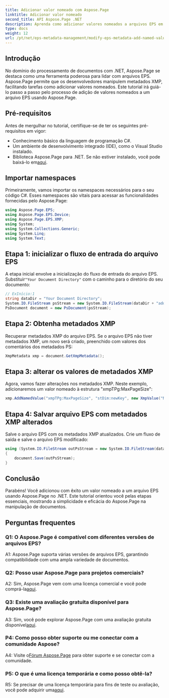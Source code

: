 ```yaml
---
title: Adicionar valor nomeado com Aspose.Page
linktitle: Adicionar valor nomeado
second_title: API Aspose.Page .NET
description: Aprenda como adicionar valores nomeados a arquivos EPS em .NET usando Aspose.Page. Este tutorial abrangente orienta você pelo processo passo a passo.
type: docs
weight: 12
url: /pt/net/eps-metadata-management/modify-eps-metadata-add-named-value/
---
```

## Introdução

No domínio do processamento de documentos com .NET, Aspose.Page se destaca como uma ferramenta poderosa para lidar com arquivos EPS. Aspose.Page permite que os desenvolvedores manipulem metadados XMP, facilitando tarefas como adicionar valores nomeados. Este tutorial irá guiá-lo passo a passo pelo processo de adição de valores nomeados a um arquivo EPS usando Aspose.Page.

## Pré-requisitos

Antes de mergulhar no tutorial, certifique-se de ter os seguintes pré-requisitos em vigor:

- Conhecimento básico da linguagem de programação C#.
- Um ambiente de desenvolvimento integrado (IDE), como o Visual Studio instalado.
-  Biblioteca Aspose.Page para .NET. Se não estiver instalado, você pode baixá-lo em[aqui](https://releases.aspose.com/page/net/).

## Importar namespaces

Primeiramente, vamos importar os namespaces necessários para o seu código C#. Esses namespaces são vitais para acessar as funcionalidades fornecidas pelo Aspose.Page:

```csharp
using Aspose.Page.EPS;
using Aspose.Page.EPS.Device;
using Aspose.Page.EPS.XMP;
using System;
using System.Collections.Generic;
using System.Linq;
using System.Text;
```

## Etapa 1: inicializar o fluxo de entrada do arquivo EPS

 A etapa inicial envolve a inicialização do fluxo de entrada do arquivo EPS. Substituir`"Your Document Directory"` com o caminho para o diretório do seu documento:

```csharp
// ExInício:1
string dataDir = "Your Document Directory";
System.IO.FileStream psStream = new System.IO.FileStream(dataDir + "add_named_value_input.eps", System.IO.FileMode.Open, System.IO.FileAccess.Read);
PsDocument document = new PsDocument(psStream);
```

## Etapa 2: Obtenha metadados XMP

Recuperar metadados XMP do arquivo EPS. Se o arquivo EPS não tiver metadados XMP, um novo será criado, preenchido com valores dos comentários dos metadados PS:

```csharp
XmpMetadata xmp = document.GetXmpMetadata();
```

## Etapa 3: alterar os valores de metadados XMP

Agora, vamos fazer alterações nos metadados XMP. Neste exemplo, adicionaremos um valor nomeado à estrutura "xmpTPg:MaxPageSize":

```csharp
xmp.AddNamedValue("xmpTPg:MaxPageSize", "stDim:newKey", new XmpValue("NewValue"));
```

## Etapa 4: Salvar arquivo EPS com metadados XMP alterados

Salve o arquivo EPS com os metadados XMP atualizados. Crie um fluxo de saída e salve o arquivo EPS modificado:

```csharp
using (System.IO.FileStream outPsStream = new System.IO.FileStream(dataDir + "add_named_value_output.eps", System.IO.FileMode.Create, System.IO.FileAccess.Write))
{
    document.Save(outPsStream);
}
```

## Conclusão

Parabéns! Você adicionou com êxito um valor nomeado a um arquivo EPS usando Aspose.Page no .NET. Este tutorial orientou você pelas etapas essenciais, mostrando a simplicidade e eficácia do Aspose.Page na manipulação de documentos.

## Perguntas frequentes

### Q1: O Aspose.Page é compatível com diferentes versões de arquivos EPS?

A1: Aspose.Page suporta várias versões de arquivos EPS, garantindo compatibilidade com uma ampla variedade de documentos.

### Q2: Posso usar Aspose.Page para projetos comerciais?

 A2: Sim, Aspose.Page vem com uma licença comercial e você pode comprá-la[aqui](https://purchase.aspose.com/buy).

### Q3: Existe uma avaliação gratuita disponível para Aspose.Page?

 A3: Sim, você pode explorar Aspose.Page com uma avaliação gratuita disponível[aqui](https://releases.aspose.com/).

### P4: Como posso obter suporte ou me conectar com a comunidade Aspose?

 A4: Visite o[Fórum Aspose.Page](https://forum.aspose.com/c/page/39) para obter suporte e se conectar com a comunidade.

### P5: O que é uma licença temporária e como posso obtê-la?

 R5: Se precisar de uma licença temporária para fins de teste ou avaliação, você pode adquirir uma[aqui](https://purchase.aspose.com/temporary-license/).